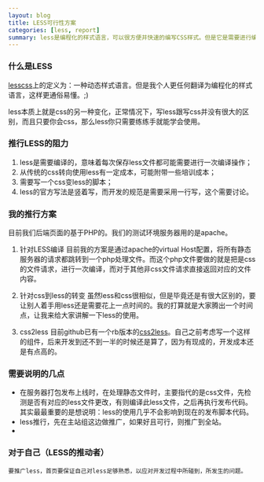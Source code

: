 ```yaml
---
layout: blog
title: LESS可行性方案
categories: [less, report]
summary: less是编程化的样式语言，可以很方便并快速的编写CSS样式。但是它是需要进行编译的，在真实应用中就需要解决这个问题，怎么去做就是本文要讨论的
---
```

### 什么是LESS
[lesscss](http://www.lesscss.net)上的定义为：一种动态样式语言。但是我个人更任何翻译为编程化的样式语言，这样更通俗易懂。;)

less本质上就是css的另一种变化，正常情况下，写less跟写css并没有很大的区别，而且只要你会css，那么less你只需要练练手就能学会使用。

### 推行LESS的阻力
1. less是需要编译的，意味着每次保存less文件都可能需要进行一次编译操作；
2. 从传统的css转向使用less有一定成本，可能附带一些培训成本；
3. 需要写一个css变less的脚本；
4. less的官方写法是竖着写，而开发的规范是需要采用一行写，这个需要讨论。

### 我的推行方案
目前我们后端页面的基于PHP的。我们的测试环境服务器用的是apache。

1. 针对LESS编译
    目前我的方案是通过apache的virtual Host配置，将所有静态服务器的请求都跳转到一个php处理文件。而这个php文件要做的就是把是css的文件请求，进行一次编译，而对于其他非css文件请求直接返回对应的文件内容。

2. 针对css到less的转变
    虽然less和css很相似，但是毕竟还是有很大区别的，要让别人着手用less还是需要花上一点时间的。我的打算就是大家腾出一个时间点，让我来给大家讲解一下less的使用。

3. css2less
    目前github已有一个rb版本的[css2less](https://github.com/sickill/css2less)。自己之前考虑写一个这样的组件，后来开发到还不到一半的时候还是算了，因为有现成的，开发成本还是有点高的。

### 需要说明的几点
* 在服务器打包发布上线时，在处理静态文件时，主要指代的是css文件，先检测是否有对应的less文件更改，有则编译此less文件，之后再执行发布代码。其实最最重要的是想说明：less的使用几乎不会影响到现在的发布脚本代码。
* less推行，先在主站组这边做推广，如果好且可行，则推广到全站。
* 

### 对于自己（LESS的推动者）
    要推广less，首页要保证自己对less足够熟悉，以应对开发过程中所碰到，所发生的问题。
